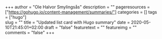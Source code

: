 +++
author = "Ole Halvor Smylingsås"
description = ""
pageresources = ["https://gohugo.io/content-management/summaries/"]
categories = []
tags = ["hugo"]     
slug = ""
title = "Updated list card with Hugo summary"
date = 2020-05-10T21:45:01+02:00
draft = "false"
featuretext = ""
featureimg = ""
comments = "false"
+++